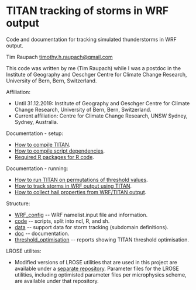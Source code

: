 # TITAN tracking of storms in WRF output
Code and documentation for tracking simulated thunderstorms in WRF output.

Tim Raupach <timothy.h.raupach@gmail.com>  

This code was written by me (Tim Raupach) while I was a postdoc in the Institute of Geography and Oeschger Centre for Climate Change Research, University of Bern, Bern, Switzerland.

Affiliation:
- Until 31.12.2019: Institute of Geography and Oeschger Centre for Climate Change Research, University of Bern, Bern, Switzerland.
- Current affiliation: Centre for Climate Change Research, UNSW Sydney, Sydney, Australia.

Documentation - setup:

- [How to compile TITAN](doc/compiling_TITAN.md).
- [How to compile script dependencies](doc/compiling_dependencies.md).
- [Required R packages for R code](doc/required_R_packages.md).

Documentation - running:

- [How to run TITAN on permutations of threshold values](doc/test_params.md).
- [How to track storms in WRF output using TITAN](doc/running_TITAN_on_WRF.md).
- [How to collect hail properties from WRF/TITAN output](doc/collecting_hail_properties.md).

Structure:

- [WRF_config](WRF_config) -- WRF namelist.input file and information.
- [code](code) -- scripts, split into ncl, R, and sh.
- [data](data) -- support data for storm tracking (subdomain definitions).
- [doc](doc) -- documentation.
- [threshold_optimisation](threshold_optimisation) -- reports showing TITAN threshold optimisation.

LROSE utilites:

- Modified versions of LROSE utilities that are used in this project are available under a [separate repository](https://github.com/traupach/modified_LROSE_utils). Parameter files for the LROSE utilities, including optimisted parameter files per microphysics scheme, are available under that repository.
